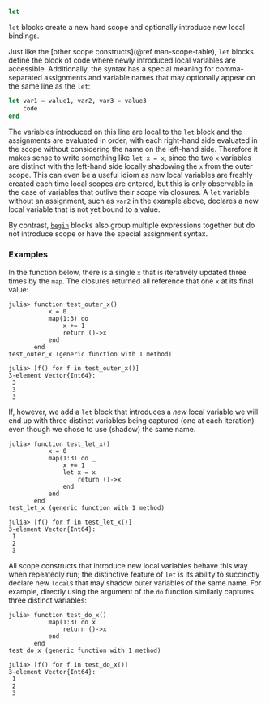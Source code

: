 ```julia
let
```

`let` blocks create a new hard scope and optionally introduce new local bindings.

Just like the [other scope constructs](@ref man-scope-table), `let` blocks define the block of code where newly introduced local variables are accessible. Additionally, the syntax has a special meaning for comma-separated assignments and variable names that may optionally appear on the same line as the `let`:

```julia
let var1 = value1, var2, var3 = value3
    code
end
```

The variables introduced on this line are local to the `let` block and the assignments are evaluated in order, with each right-hand side evaluated in the scope without considering the name on the left-hand side. Therefore it makes sense to write something like `let x = x`, since the two `x` variables are distinct with the left-hand side locally shadowing the `x` from the outer scope. This can even be a useful idiom as new local variables are freshly created each time local scopes are entered, but this is only observable in the case of variables that outlive their scope via closures.  A `let` variable without an assignment, such as `var2` in the example above, declares a new local variable that is not yet bound to a value.

By contrast, [`begin`](@ref) blocks also group multiple expressions together but do not introduce scope or have the special assignment syntax.

### Examples

In the function below, there is a single `x` that is iteratively updated three times by the `map`. The closures returned all reference that one `x` at its final value:

```jldoctest
julia> function test_outer_x()
           x = 0
           map(1:3) do _
               x += 1
               return ()->x
           end
       end
test_outer_x (generic function with 1 method)

julia> [f() for f in test_outer_x()]
3-element Vector{Int64}:
 3
 3
 3
```

If, however, we add a `let` block that introduces a *new* local variable we will end up with three distinct variables being captured (one at each iteration) even though we chose to use (shadow) the same name.

```jldoctest
julia> function test_let_x()
           x = 0
           map(1:3) do _
               x += 1
               let x = x
                   return ()->x
               end
           end
       end
test_let_x (generic function with 1 method)

julia> [f() for f in test_let_x()]
3-element Vector{Int64}:
 1
 2
 3
```

All scope constructs that introduce new local variables behave this way when repeatedly run; the distinctive feature of `let` is its ability to succinctly declare new `local`s that may shadow outer variables of the same name. For example, directly using the argument of the `do` function similarly captures three distinct variables:

```jldoctest
julia> function test_do_x()
           map(1:3) do x
               return ()->x
           end
       end
test_do_x (generic function with 1 method)

julia> [f() for f in test_do_x()]
3-element Vector{Int64}:
 1
 2
 3
```
